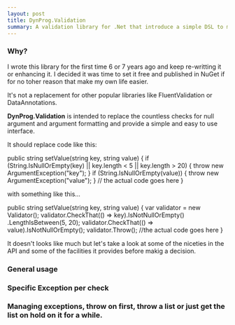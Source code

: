 ```yaml
---
layout: post
title: DynProg.Validation
summary: A validation library for .Net that introduce a simple DSL to make validation of arguments and method calls easier and less annoying.
---
```


### Why?

I wrote this library for the first time 6 or 7 years ago and keep re-writting it or enhancing it. I decided it was time to set it free and published in NuGet if for no toher reason that make my own life easier.

It's not a replacement for other popular libraries like <span class="code">FluentValidation</span> or  <span class="code">DataAnnotations</span>.

<strong>DynProg.Validation</strong> is intended to replace the countless checks for null argument and argument formatting and provide a simple and easy to use interface.

It should replace code like this:


  public string setValue(string key, string value)
  {
      if (String.IsNullOrEmpty(key) || key.length < 5 || key.length > 20)
      {
          throw new ArgumentException("key");
      }
      if (String.IsNullOrEmpty(value))
      {
          throw new ArgumentException("value");
      }
      // the actual code goes here
  }


with something like this...


  public string setValue(string key, string value)
  {
    var validator = new Validator();
    validator.CheckThat(() => key).IsNotNullOrEmpty()
        .LengthIsBetween(5, 20);
    validator.CheckThat(() => value).IsNotNullOrEmpty();
    validator.Throw();
    //the actual code goes here
  }



It doesn't looks like much but let's take a look at some of the niceties in the API and some of the facilities it provides before makig a decision.

### General usage

### Specific Exception per check

### Managing exceptions, throw on first, throw a list or just get the list on hold on it for a while.